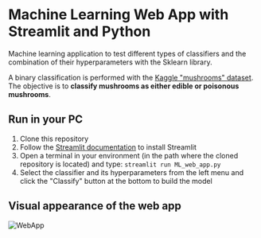 # Machine Learning Web App with Streamlit and Python

Machine learning application to test different types of classifiers and the combination of their hyperparameters with the Sklearn library.

A binary classification is performed with the [Kaggle "mushrooms" dataset](https://www.kaggle.com/uciml/mushroom-classification). The objective is to **classify mushrooms as either edible or poisonous mushrooms**.

## Run in your PC

1. Clone this repository
2. Follow the [Streamlit documentation](https://docs.streamlit.io/library/get-started/installation) to install Streamlit
3. Open a terminal in your environment (in the path where the cloned repository is located) and type: `streamlit run ML_web_app.py`
4. Select the classifier and its hyperparameters from the left menu and click the "Classify" button at the bottom to build the model

## Visual appearance of the web app
![WebApp](https://user-images.githubusercontent.com/71833624/149631427-c73d22bf-f611-4966-b3e0-c5d3e3f74af9.png)
